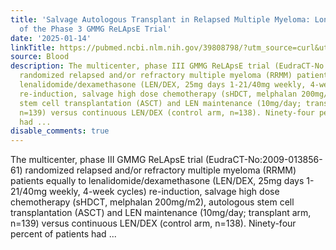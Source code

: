 ```yaml
---
title: 'Salvage Autologous Transplant in Relapsed Multiple Myeloma: Long-Term Follow-Up
  of the Phase 3 GMMG ReLApsE Trial'
date: '2025-01-14'
linkTitle: https://pubmed.ncbi.nlm.nih.gov/39808798/?utm_source=curl&utm_medium=rss&utm_campaign=journals&utm_content=7603509&fc=None&ff=20250115170812&v=2.18.0.post9+e462414
source: Blood
description: The multicenter, phase III GMMG ReLApsE trial (EudraCT-No:2009-013856-61)
  randomized relapsed and/or refractory multiple myeloma (RRMM) patients equally to
  lenalidomide/dexamethasone (LEN/DEX, 25mg days 1-21/40mg weekly, 4-week cycles)
  re-induction, salvage high dose chemotherapy (sHDCT, melphalan 200mg/m2), autologous
  stem cell transplantation (ASCT) and LEN maintenance (10mg/day; transplant arm,
  n=139) versus continuous LEN/DEX (control arm, n=138). Ninety-four percent of patients
  had ...
disable_comments: true
---
```

The multicenter, phase III GMMG ReLApsE trial (EudraCT-No:2009-013856-61) randomized relapsed and/or refractory multiple myeloma (RRMM) patients equally to lenalidomide/dexamethasone (LEN/DEX, 25mg days 1-21/40mg weekly, 4-week cycles) re-induction, salvage high dose chemotherapy (sHDCT, melphalan 200mg/m2), autologous stem cell transplantation (ASCT) and LEN maintenance (10mg/day; transplant arm, n=139) versus continuous LEN/DEX (control arm, n=138). Ninety-four percent of patients had ...